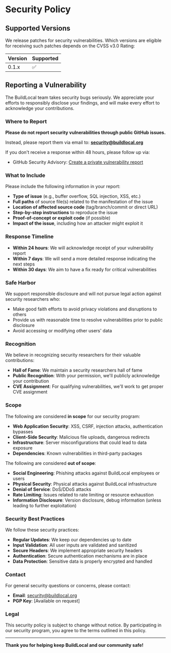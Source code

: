 # Security Policy

## Supported Versions

We release patches for security vulnerabilities. Which versions are eligible for receiving such patches depends on the CVSS v3.0 Rating:

| Version | Supported          |
| ------- | ------------------ |
| 0.1.x   | :white_check_mark: |

## Reporting a Vulnerability

The BuildLocal team takes security bugs seriously. We appreciate your efforts to responsibly disclose your findings, and will make every effort to acknowledge your contributions.

### Where to Report

**Please do not report security vulnerabilities through public GitHub issues.**

Instead, please report them via email to: **security@buildlocal.org**

If you don't receive a response within 48 hours, please follow up via:
- GitHub Security Advisory: [Create a private vulnerability report](https://github.com/yourusername/buildlocal/security/advisories/new)

### What to Include

Please include the following information in your report:

- **Type of issue** (e.g., buffer overflow, SQL injection, XSS, etc.)
- **Full paths** of source file(s) related to the manifestation of the issue
- **Location of affected source code** (tag/branch/commit or direct URL)
- **Step-by-step instructions** to reproduce the issue
- **Proof-of-concept or exploit code** (if possible)
- **Impact of the issue**, including how an attacker might exploit it

### Response Timeline

- **Within 24 hours**: We will acknowledge receipt of your vulnerability report
- **Within 7 days**: We will send a more detailed response indicating the next steps
- **Within 30 days**: We aim to have a fix ready for critical vulnerabilities

### Safe Harbor

We support responsible disclosure and will not pursue legal action against security researchers who:

- Make good faith efforts to avoid privacy violations and disruptions to others
- Provide us with reasonable time to resolve vulnerabilities prior to public disclosure
- Avoid accessing or modifying other users' data

### Recognition

We believe in recognizing security researchers for their valuable contributions:

- **Hall of Fame**: We maintain a security researchers hall of fame
- **Public Recognition**: With your permission, we'll publicly acknowledge your contribution
- **CVE Assignment**: For qualifying vulnerabilities, we'll work to get proper CVE assignment

### Scope

The following are considered **in scope** for our security program:

- **Web Application Security**: XSS, CSRF, injection attacks, authentication bypasses
- **Client-Side Security**: Malicious file uploads, dangerous redirects
- **Infrastructure**: Server misconfigurations that could lead to data exposure
- **Dependencies**: Known vulnerabilities in third-party packages

The following are considered **out of scope**:

- **Social Engineering**: Phishing attacks against BuildLocal employees or users
- **Physical Security**: Physical attacks against BuildLocal infrastructure
- **Denial of Service**: DoS/DDoS attacks
- **Rate Limiting**: Issues related to rate limiting or resource exhaustion
- **Information Disclosure**: Version disclosure, debug information (unless leading to further exploitation)

### Security Best Practices

We follow these security practices:

- **Regular Updates**: We keep our dependencies up to date
- **Input Validation**: All user inputs are validated and sanitized
- **Secure Headers**: We implement appropriate security headers
- **Authentication**: Secure authentication mechanisms are in place
- **Data Protection**: Sensitive data is properly encrypted and handled

### Contact

For general security questions or concerns, please contact:
- **Email**: security@buildlocal.org
- **PGP Key**: [Available on request]

### Legal

This security policy is subject to change without notice. By participating in our security program, you agree to the terms outlined in this policy.

---

**Thank you for helping keep BuildLocal and our community safe!**
